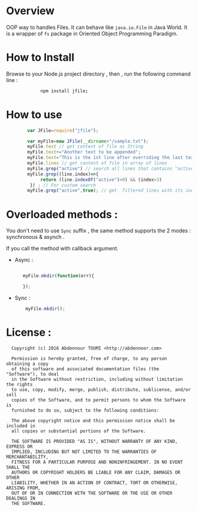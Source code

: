 # Overview

OOP way to handles Files. It can behave like `java.io.File` in Java World. It is a wrapper of `fs` package in Oriented Object Programming Paradigm.

# How to Install

   Browse to your Node.js project directory , then , run the following command line :

```bash
             npm install jfile;
```

# How to use



```js
        var JFile=require("jfile");

        var myFile=new JFile(__dirname+"/sample.txt");
        myFile.text // get content of file as String
        myFile.text+="Another text to be appended";
        myFile.text="This is the 1st line after overriding the last text :\n";
        myFile.lines // get content of file in array of lines
        myFile.grep("active") // search all lines that contains "active" word
        myFile.grep((line,index)=>{
             return (line.indexOf("active")>0) && (index>3)
         }) ; // For custom search   
        myFile.grep("active",true); // get  filtered lines with its index
```

# Overloaded methods :

You don't need to use `Sync` suffix , the same method supports the 2 modes : synchronous & asynch .

If you call the method with callback argument.

 * Async  :

     ```js

        myFile.mkdir(function(err){

        });

     ```    

  * Sync :

       ```js
           myFile.mkdir();
       ```

# License :


      Copyright (c) 2016 Abdennour TOUMI <http://abdennoor.com>

      Permission is hereby granted, free of charge, to any person obtaining a copy
      of this software and associated documentation files (the "Software"), to deal
      in the Software without restriction, including without limitation the rights
      to use, copy, modify, merge, publish, distribute, sublicense, and/or sell
      copies of the Software, and to permit persons to whom the Software is
      furnished to do so, subject to the following conditions:

      The above copyright notice and this permission notice shall be included in
      all copies or substantial portions of the Software.

      THE SOFTWARE IS PROVIDED "AS IS", WITHOUT WARRANTY OF ANY KIND, EXPRESS OR
      IMPLIED, INCLUDING BUT NOT LIMITED TO THE WARRANTIES OF MERCHANTABILITY,
      FITNESS FOR A PARTICULAR PURPOSE AND NONINFRINGEMENT. IN NO EVENT SHALL THE
      AUTHORS OR COPYRIGHT HOLDERS BE LIABLE FOR ANY CLAIM, DAMAGES OR OTHER
      LIABILITY, WHETHER IN AN ACTION OF CONTRACT, TORT OR OTHERWISE, ARISING FROM,
      OUT OF OR IN CONNECTION WITH THE SOFTWARE OR THE USE OR OTHER DEALINGS IN
      THE SOFTWARE.
